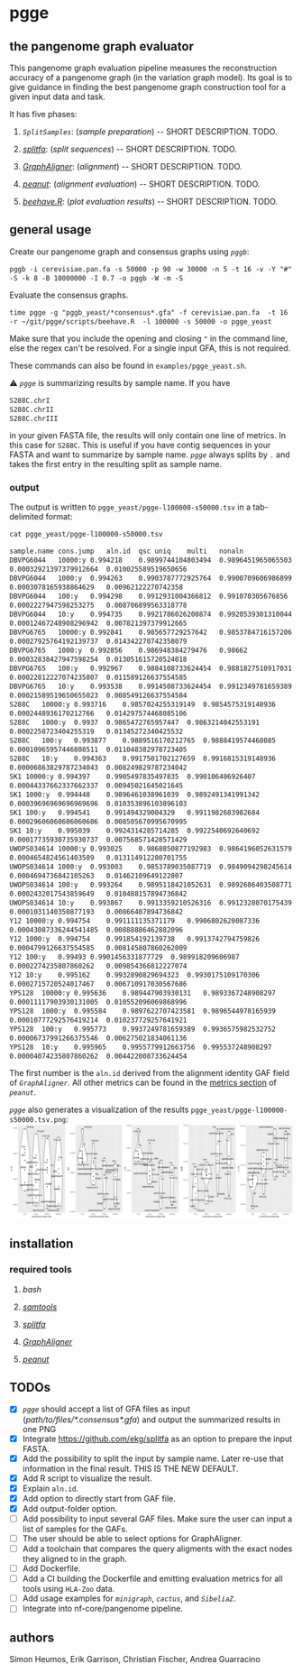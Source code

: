 # pgge

## the pangenome graph evaluator

This pangenome graph evaluation pipeline measures the reconstruction accuracy of a pangenome graph (in the variation graph model).
Its goal is to give guidance in finding the best pangenome graph construction tool for a given input data and task.

It has five phases:

1. _`SplitSamples`_: (*sample preparation*) -- SHORT DESCRIPTION. TODO.

2. _[splitfa](https://github.com/ekg/splitfa)_: (*split sequences*) -- SHORT DESCRIPTION. TODO.

3. _[GraphAligner](https://github.com/maickrau/GraphAligner)_: (*alignment*) -- SHORT DESCRIPTION. TODO.

4. _[peanut](https://github.com/subwaystation/rs-peanut)_: (*alignment evaluation*) -- SHORT DESCRIPTION. TODO.

5. _[beehave.R](https://github.com/pangenome/pgge/tree/master/scripts/beehave.R)_: (*plot evaluation results*) -- SHORT DESCRIPTION. TODO.

## general usage

Create our pangenome graph and consensus graphs using _`pggb`_:

```
pggb -i cerevisiae.pan.fa -s 50000 -p 90 -w 30000 -n 5 -t 16 -v -Y "#" -S -k 8 -B 10000000 -I 0.7 -o pggb -W -m -S
```
Evaluate the consensus graphs.
```
time pgge -g "pggb_yeast/*consensus*.gfa" -f cerevisiae.pan.fa  -t 16 -r ~/git/pgge/scripts/beehave.R  -l 100000 -s 50000 -o pgge_yeast
```
Make sure that you include the opening and closing `"` in the command line, else the regex can't be resolved. For a single input GFA, this is not required.

These commands can also be found in `examples/pgge_yeast.sh`.

:warning: _`pgge`_ is summarizing results by sample name. If you have
```
S288C.chrI
S288C.chrII
S288C.chrIII
```
in your given FASTA file, the results will only contain one line of metrics. In this case for `S288C`. This is useful if you have contig sequences in your FASTA and want to summarize by sample name. _`pgge`_ always splits by `.` and takes the first entry in the resulting split as sample name. 

### output

The output is written to `pgge_yeast/pgge-l100000-s50000.tsv` in a tab-delimited format:
```
cat pgge_yeast/pgge-l100000-s50000.tsv
```
```
sample.name	cons.jump	aln.id	qsc	uniq	multi	nonaln
DBVPG6044	10000:y	0.994218	0.9899744104803494	0.9896451965065503	0.00032921397379912664	0.010025589519650656
DBVPG6044	1000:y	0.994263	0.9903787772925764	0.9900709606986899	0.0003078165938864629	0.00962122270742358
DBVPG6044	100:y	0.994298	0.9912931004366812	0.991070305676856	0.0002227947598253275	0.008706899563318778
DBVPG6044	10:y	0.994735	0.9921786026200874	0.9920539301310044	0.00012467248908296942	0.007821397379912665
DBVPG6765	10000:y	0.992841	0.985657729257642	0.9853784716157206	0.00027925764192139737	0.014342270742358079
DBVPG6765	1000:y	0.992856	0.986948384279476	0.98662	0.00032838427947598254	0.013051615720524018
DBVPG6765	100:y	0.992967	0.9884108733624454	0.9881827510917031	0.00022812227074235807	0.011589126637554585
DBVPG6765	10:y	0.993538	0.9914508733624454	0.9912349781659389	0.00021589519650655023	0.008549126637554584
S288C	10000:y	0.993716	0.9857024255319149	0.9854575319148936	0.0002448936170212766	0.014297574468085106
S288C	1000:y	0.9937	0.9865472765957447	0.9863214042553191	0.0002258723404255319	0.01345272340425532
S288C	100:y	0.993877	0.9889516170212765	0.9888419574468085	0.00010965957446808511	0.011048382978723405
S288C	10:y	0.994363	0.9917501702127659	0.9916815319148936	0.00006863829787234043	0.008249829787234042
SK1	10000:y	0.994397	0.9905497835497835	0.990106406926407	0.00044337662337662337	0.00945021645021645
SK1	1000:y	0.994448	0.9896461038961039	0.9892491341991342	0.00039696969696969696	0.010353896103896103
SK1	100:y	0.994541	0.991494329004329	0.9911982683982684	0.00029606060606060606	0.008505670995670995
SK1	10:y	0.995039	0.9924314285714285	0.9922540692640692	0.00017735930735930737	0.007568571428571429
UWOPS034614	10000:y	0.993025	0.9868850877192983	0.9864196052631579	0.0004654824561403509	0.013114912280701755
UWOPS034614	1000:y	0.993003	0.9853789035087719	0.9849094298245614	0.0004694736842105263	0.01462109649122807
UWOPS034614	100:y	0.993264	0.9895118421052631	0.9892686403508771	0.0002432017543859649	0.010488157894736842
UWOPS034614	10:y	0.993867	0.9913359210526316	0.9912328070175439	0.0001031140350877193	0.00866407894736842
Y12	10000:y	0.994754	0.991111135371179	0.9906802620087336	0.00043087336244541485	0.00888886462882096
Y12	1000:y	0.994754	0.991854192139738	0.9913742794759826	0.0004799126637554585	0.008145807860262009
Y12	100:y	0.99493	0.9901456331877729	0.989918209606987	0.0002274235807860262	0.009854366812227074
Y12	10:y	0.995162	0.9932890829694323	0.9930175109170306	0.0002715720524017467	0.006710917030567686
YPS128	10000:y	0.995636	0.989447903930131	0.9893367248908297	0.00011117903930131005	0.010552096069868996
YPS128	1000:y	0.995584	0.9897622707423581	0.9896544978165939	0.00010777292576419214	0.010237729257641921
YPS128	100:y	0.995773	0.9937249781659389	0.9936575982532752	0.00006737991266375546	0.006275021834061136
YPS128	10:y	0.995965	0.9955779912663756	0.995537248908297	0.00004074235807860262	0.004422008733624454
```

The first number is the `aln.id` derived from the alignment identity GAF field of _`GraphAligner`_. All other metrics can be found in the [metrics section](https://github.com/pangenome/rs-peanut#metrics) of _`peanut`_.

_`pgge`_ also generates a visualization of the results `pgge_yeast/pgge-l100000-s50000.tsv.png`:
![pgge_yeast.sh](examples/pgge-l100000-s50000.tsv.png)

## installation

### required tools
1. _bash_

2. _[samtools](http://www.htslib.org/)_

3. _[splitfa](https://github.com/ekg/splitfa)_

4. _[GraphAligner](https://github.com/maickrau/GraphAligner)_

5. _[peanut](https://github.com/subwaystation/rs-peanut)_

## TODOs
- [x] _`pgge`_ should accept a list of GFA files as input (_path/to/files/\*.consensus\*.gfa_) and output the summarized results in one PNG
- [x] Integrate https://github.com/ekg/splitfa as an option to prepare the input FASTA.
- [x] Add the possibility to split the input by sample name. Later re-use that information in the final result. THIS IS THE NEW DEFAULT. 
- [x] Add R script to visualize the result.
- [x] Explain `aln.id`.
- [x] Add option to directly start from GAF file.
- [x] Add output-folder option.
- [ ] Add possibility to input several GAF files. Make sure the user can input a list of samples for the GAFs.
- [ ] The user should be able to select options for GraphAligner.
- [ ] Add a toolchain that compares the query aligments with the exact nodes they aligned to in the graph.
- [ ] Add Dockerfile.
- [ ] Add a CI building the Dockerfile and emitting evaluation metrics for all tools using `HLA-Zoo` data.
- [ ] Add usage examples for _`minigraph`_, _`cactus`_, and _`SibeliaZ`_.
- [ ] Integrate into nf-core/pangenome pipeline.

## authors

Simon Heumos, Erik Garrison, Christian Fischer, Andrea Guarracino